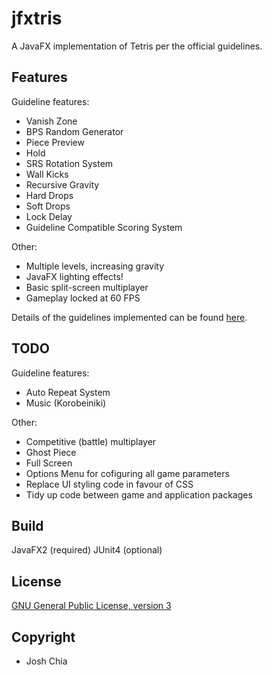 # jfxtris

A JavaFX implementation of Tetris per the official guidelines.

## Features

Guideline features:
- Vanish Zone
- BPS Random Generator
- Piece Preview
- Hold
- SRS Rotation System
- Wall Kicks
- Recursive Gravity
- Hard Drops
- Soft Drops
- Lock Delay
- Guideline Compatible Scoring System

Other:
- Multiple levels, increasing gravity
- JavaFX lighting effects!
- Basic split-screen multiplayer
- Gameplay locked at 60 FPS

Details of the guidelines implemented can be found [here](http://tetrisconcept.net/wiki/Tetris_Guideline).

## TODO

Guideline features:
- Auto Repeat System
- Music (Korobeiniki)

Other:
- Competitive (battle) multiplayer
- Ghost Piece
- Full Screen
- Options Menu for cofiguring all game parameters
- Replace UI styling code in favour of CSS
- Tidy up code between game and application packages

## Build

JavaFX2 (required)
JUnit4 (optional)

## License

[GNU General Public License, version 3](http://www.gnu.org/licenses/gpl.html)

## Copyright

- Josh Chia